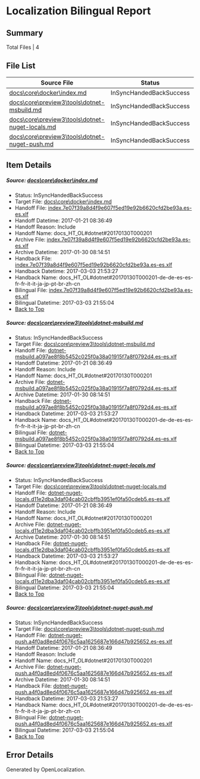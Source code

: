 # <a name='report-top'></a> Localization Bilingual Report

## Summary
 Total Files | 4

## File List
 Source File | Status | Details 
 ----------- | ------ | ------- 
 [docs\core\docker\index.md](https://github.com/dotnet/docs/blob/2ad428dcda9ef213a8487c35a48b33929259abba/docs/core/docker/index.md) | InSyncHandedBackSuccess | [Details](#7146e08095260361af1263cf79072476664eee2336)
 [docs\core\preview3\tools\dotnet-msbuild.md](https://github.com/dotnet/docs/blob/2ad428dcda9ef213a8487c35a48b33929259abba/docs/core/preview3/tools/dotnet-msbuild.md) | InSyncHandedBackSuccess | [Details](#06d4210e5dff97d3e96efff8ae8e84efc27fb7d268)
 [docs\core\preview3\tools\dotnet-nuget-locals.md](https://github.com/dotnet/docs/blob/2ad428dcda9ef213a8487c35a48b33929259abba/docs/core/preview3/tools/dotnet-nuget-locals.md) | InSyncHandedBackSuccess | [Details](#5f8c3be091b515553eb0db0ccfaee6bb8c620cff71)
 [docs\core\preview3\tools\dotnet-nuget-push.md](https://github.com/dotnet/docs/blob/2ad428dcda9ef213a8487c35a48b33929259abba/docs/core/preview3/tools/dotnet-nuget-push.md) | InSyncHandedBackSuccess | [Details](#dcc89fd24e23e624c4bcf90a8200b4e655af6dd672)

## Item Details
##### <a name='7146e08095260361af1263cf79072476664eee2336'></a> Source: [docs\core\docker\index.md](https://github.com/dotnet/docs/blob/2ad428dcda9ef213a8487c35a48b33929259abba/docs/core/docker/index.md)
* Status: InSyncHandedBackSuccess
* Target File: [docs\core\docker\index.md](https://github.com/dotnet/docs.es-es/blob/d4e013681406569661807b5dd8895d1d6e288d0e/docs/core/docker/index.md)
* Handoff File: [index.7e07f39a8d4f9e607f5ed19e92b6620cfd2be93a.es-es.xlf](https://github.com/dotnet/docs.handoff/blob/b9bdb4e6c31b52f5fbcec2c299716cb344b0b194/ol-handoff/dotnet/docs.es-es/master/dotnet-core/index.7e07f39a8d4f9e607f5ed19e92b6620cfd2be93a.es-es.xlf)
* Handoff Datetime: 2017-01-21 08:36:49
* Handoff Reason: Include
* Handoff Name: docs_HT_OL#dotnet#20170130T000201
* Archive File: [index.7e07f39a8d4f9e607f5ed19e92b6620cfd2be93a.es-es.xlf](https://github.com/dotnet/docs.handoff/blob/e0f44ded90317373829d7259bc77093b1292267b/ol-archive/dotnet/docs.es-es/master/dotnet-core/index.7e07f39a8d4f9e607f5ed19e92b6620cfd2be93a.es-es.xlf)
* Archive Datetime: 2017-01-30 08:14:51
* Handback File: [index.7e07f39a8d4f9e607f5ed19e92b6620cfd2be93a.es-es.xlf](https://github.com/dotnet/docs.handback/blob/ca00f59d2c5ef03177275514412f94505e7bbd2f/ol-handback/dotnet/docs.es-es/master/dotnet-core/index.7e07f39a8d4f9e607f5ed19e92b6620cfd2be93a.es-es.xlf)
* Handback Datetime: 2017-03-03 21:53:27
* Handback Name: docs_HT_OL#dotnet#20170130T000201-de-de-es-es-fr-fr-it-it-ja-jp-pt-br-zh-cn
* Bilingual File: [index.7e07f39a8d4f9e607f5ed19e92b6620cfd2be93a.es-es.xlf](https://github.com/dotnet/docs.handback/blob/ca00f59d2c5ef03177275514412f94505e7bbd2f/ol-handback/dotnet/docs.es-es/master/dotnet-core/index.7e07f39a8d4f9e607f5ed19e92b6620cfd2be93a.es-es.xlf)
* Bilingual Datetime: 2017-03-03 21:55:04
* [Back to Top](#report-top)

##### <a name='06d4210e5dff97d3e96efff8ae8e84efc27fb7d268'></a> Source: [docs\core\preview3\tools\dotnet-msbuild.md](https://github.com/dotnet/docs/blob/2ad428dcda9ef213a8487c35a48b33929259abba/docs/core/preview3/tools/dotnet-msbuild.md)
* Status: InSyncHandedBackSuccess
* Target File: [docs\core\preview3\tools\dotnet-msbuild.md](https://github.com/dotnet/docs.es-es/blob/d4e013681406569661807b5dd8895d1d6e288d0e/docs/core/preview3/tools/dotnet-msbuild.md)
* Handoff File: [dotnet-msbuild.a097ae8f8b5452c025f0a38a01915f7a8f0792d4.es-es.xlf](https://github.com/dotnet/docs.handoff/blob/b9bdb4e6c31b52f5fbcec2c299716cb344b0b194/ol-handoff/dotnet/docs.es-es/master/dotnet-core/dotnet-msbuild.a097ae8f8b5452c025f0a38a01915f7a8f0792d4.es-es.xlf)
* Handoff Datetime: 2017-01-21 08:36:49
* Handoff Reason: Include
* Handoff Name: docs_HT_OL#dotnet#20170130T000201
* Archive File: [dotnet-msbuild.a097ae8f8b5452c025f0a38a01915f7a8f0792d4.es-es.xlf](https://github.com/dotnet/docs.handoff/blob/e0f44ded90317373829d7259bc77093b1292267b/ol-archive/dotnet/docs.es-es/master/dotnet-core/dotnet-msbuild.a097ae8f8b5452c025f0a38a01915f7a8f0792d4.es-es.xlf)
* Archive Datetime: 2017-01-30 08:14:51
* Handback File: [dotnet-msbuild.a097ae8f8b5452c025f0a38a01915f7a8f0792d4.es-es.xlf](https://github.com/dotnet/docs.handback/blob/ca00f59d2c5ef03177275514412f94505e7bbd2f/ol-handback/dotnet/docs.es-es/master/dotnet-core/dotnet-msbuild.a097ae8f8b5452c025f0a38a01915f7a8f0792d4.es-es.xlf)
* Handback Datetime: 2017-03-03 21:53:27
* Handback Name: docs_HT_OL#dotnet#20170130T000201-de-de-es-es-fr-fr-it-it-ja-jp-pt-br-zh-cn
* Bilingual File: [dotnet-msbuild.a097ae8f8b5452c025f0a38a01915f7a8f0792d4.es-es.xlf](https://github.com/dotnet/docs.handback/blob/ca00f59d2c5ef03177275514412f94505e7bbd2f/ol-handback/dotnet/docs.es-es/master/dotnet-core/dotnet-msbuild.a097ae8f8b5452c025f0a38a01915f7a8f0792d4.es-es.xlf)
* Bilingual Datetime: 2017-03-03 21:55:04
* [Back to Top](#report-top)

##### <a name='5f8c3be091b515553eb0db0ccfaee6bb8c620cff71'></a> Source: [docs\core\preview3\tools\dotnet-nuget-locals.md](https://github.com/dotnet/docs/blob/2ad428dcda9ef213a8487c35a48b33929259abba/docs/core/preview3/tools/dotnet-nuget-locals.md)
* Status: InSyncHandedBackSuccess
* Target File: [docs\core\preview3\tools\dotnet-nuget-locals.md](https://github.com/dotnet/docs.es-es/blob/d4e013681406569661807b5dd8895d1d6e288d0e/docs/core/preview3/tools/dotnet-nuget-locals.md)
* Handoff File: [dotnet-nuget-locals.d11e2dba3daf04cab02cbffb3951ef0fa50cdeb5.es-es.xlf](https://github.com/dotnet/docs.handoff/blob/b9bdb4e6c31b52f5fbcec2c299716cb344b0b194/ol-handoff/dotnet/docs.es-es/master/dotnet-core/dotnet-nuget-locals.d11e2dba3daf04cab02cbffb3951ef0fa50cdeb5.es-es.xlf)
* Handoff Datetime: 2017-01-21 08:36:49
* Handoff Reason: Include
* Handoff Name: docs_HT_OL#dotnet#20170130T000201
* Archive File: [dotnet-nuget-locals.d11e2dba3daf04cab02cbffb3951ef0fa50cdeb5.es-es.xlf](https://github.com/dotnet/docs.handoff/blob/e0f44ded90317373829d7259bc77093b1292267b/ol-archive/dotnet/docs.es-es/master/dotnet-core/dotnet-nuget-locals.d11e2dba3daf04cab02cbffb3951ef0fa50cdeb5.es-es.xlf)
* Archive Datetime: 2017-01-30 08:14:51
* Handback File: [dotnet-nuget-locals.d11e2dba3daf04cab02cbffb3951ef0fa50cdeb5.es-es.xlf](https://github.com/dotnet/docs.handback/blob/ca00f59d2c5ef03177275514412f94505e7bbd2f/ol-handback/dotnet/docs.es-es/master/dotnet-core/dotnet-nuget-locals.d11e2dba3daf04cab02cbffb3951ef0fa50cdeb5.es-es.xlf)
* Handback Datetime: 2017-03-03 21:53:27
* Handback Name: docs_HT_OL#dotnet#20170130T000201-de-de-es-es-fr-fr-it-it-ja-jp-pt-br-zh-cn
* Bilingual File: [dotnet-nuget-locals.d11e2dba3daf04cab02cbffb3951ef0fa50cdeb5.es-es.xlf](https://github.com/dotnet/docs.handback/blob/ca00f59d2c5ef03177275514412f94505e7bbd2f/ol-handback/dotnet/docs.es-es/master/dotnet-core/dotnet-nuget-locals.d11e2dba3daf04cab02cbffb3951ef0fa50cdeb5.es-es.xlf)
* Bilingual Datetime: 2017-03-03 21:55:04
* [Back to Top](#report-top)

##### <a name='dcc89fd24e23e624c4bcf90a8200b4e655af6dd672'></a> Source: [docs\core\preview3\tools\dotnet-nuget-push.md](https://github.com/dotnet/docs/blob/2ad428dcda9ef213a8487c35a48b33929259abba/docs/core/preview3/tools/dotnet-nuget-push.md)
* Status: InSyncHandedBackSuccess
* Target File: [docs\core\preview3\tools\dotnet-nuget-push.md](https://github.com/dotnet/docs.es-es/blob/d4e013681406569661807b5dd8895d1d6e288d0e/docs/core/preview3/tools/dotnet-nuget-push.md)
* Handoff File: [dotnet-nuget-push.a4f0ad8ed4f0676c5aa1625687e166d47b925652.es-es.xlf](https://github.com/dotnet/docs.handoff/blob/b9bdb4e6c31b52f5fbcec2c299716cb344b0b194/ol-handoff/dotnet/docs.es-es/master/dotnet-core/dotnet-nuget-push.a4f0ad8ed4f0676c5aa1625687e166d47b925652.es-es.xlf)
* Handoff Datetime: 2017-01-21 08:36:49
* Handoff Reason: Include
* Handoff Name: docs_HT_OL#dotnet#20170130T000201
* Archive File: [dotnet-nuget-push.a4f0ad8ed4f0676c5aa1625687e166d47b925652.es-es.xlf](https://github.com/dotnet/docs.handoff/blob/e0f44ded90317373829d7259bc77093b1292267b/ol-archive/dotnet/docs.es-es/master/dotnet-core/dotnet-nuget-push.a4f0ad8ed4f0676c5aa1625687e166d47b925652.es-es.xlf)
* Archive Datetime: 2017-01-30 08:14:51
* Handback File: [dotnet-nuget-push.a4f0ad8ed4f0676c5aa1625687e166d47b925652.es-es.xlf](https://github.com/dotnet/docs.handback/blob/ca00f59d2c5ef03177275514412f94505e7bbd2f/ol-handback/dotnet/docs.es-es/master/dotnet-core/dotnet-nuget-push.a4f0ad8ed4f0676c5aa1625687e166d47b925652.es-es.xlf)
* Handback Datetime: 2017-03-03 21:53:27
* Handback Name: docs_HT_OL#dotnet#20170130T000201-de-de-es-es-fr-fr-it-it-ja-jp-pt-br-zh-cn
* Bilingual File: [dotnet-nuget-push.a4f0ad8ed4f0676c5aa1625687e166d47b925652.es-es.xlf](https://github.com/dotnet/docs.handback/blob/ca00f59d2c5ef03177275514412f94505e7bbd2f/ol-handback/dotnet/docs.es-es/master/dotnet-core/dotnet-nuget-push.a4f0ad8ed4f0676c5aa1625687e166d47b925652.es-es.xlf)
* Bilingual Datetime: 2017-03-03 21:55:04
* [Back to Top](#report-top)


## Error Details

Generated by OpenLocalization.
